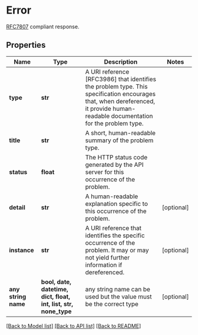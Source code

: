 # Error

[RFC7807](https://tools.ietf.org/html/rfc7807) compliant response. 

## Properties
Name | Type | Description | Notes
------------ | ------------- | ------------- | -------------
**type** | **str** | A URI reference [RFC3986] that identifies the problem type. This specification encourages that, when dereferenced, it provide human-readable documentation for the problem type.  | 
**title** | **str** | A short, human-readable summary of the problem type. | 
**status** | **float** | The HTTP status code generated by the API server for this occurrence of the problem. | 
**detail** | **str** | A human-readable explanation specific to this occurrence of the problem. | [optional] 
**instance** | **str** | A URI reference that identifies the specific occurrence of the problem. It may or may not yield further information if dereferenced.  | [optional] 
**any string name** | **bool, date, datetime, dict, float, int, list, str, none_type** | any string name can be used but the value must be the correct type | [optional]

[[Back to Model list]](../README.md#documentation-for-models) [[Back to API list]](../README.md#documentation-for-api-endpoints) [[Back to README]](../README.md)


